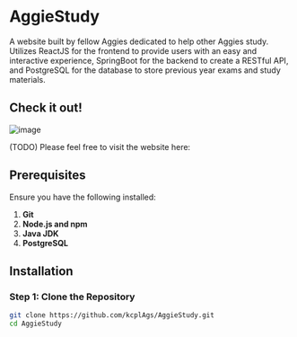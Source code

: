 # AggieStudy

A website built by fellow Aggies dedicated to help other Aggies study. Utilizes ReactJS for the frontend to provide users with an easy and interactive experience, SpringBoot for the backend to create a RESTful API, and PostgreSQL for the database to store previous year exams and study materials. 

## Check it out!

![image](https://github.com/kcplAgs/AggieStudy/assets/79529043/e4a6eefe-5c28-40ea-a8f1-7a75696b2a1c)

(TODO) Please feel free to visit the website here: 

## Prerequisites

Ensure you have the following installed:
1. **Git**
2. **Node.js and npm**
3. **Java JDK**
4. **PostgreSQL**

## Installation

### Step 1: Clone the Repository

```bash
git clone https://github.com/kcplAgs/AggieStudy.git
cd AggieStudy
